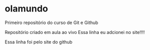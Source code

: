 # olamundo
Primeiro repositório do curso de Git e Github

Repositório criado em aula ao vivo
Essa linha eu adcionei no site!!!!

Essa linha foi pelo site do github
